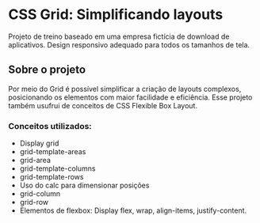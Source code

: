 # CSS Grid: Simplificando layouts
Projeto de treino baseado em uma empresa fictícia de download de aplicativos. Design responsivo adequado para todos os tamanhos de tela. 

## Sobre o projeto
Por meio do Grid é possível simplificar a criação de layouts complexos, posicionando os elementos com maior facilidade e eficiência. Esse projeto também usufrui de conceitos de CSS Flexible Box Layout.

### Conceitos utilizados:
* Display grid
* grid-template-areas
* grid-area
* grid-template-columns
* grid-template-rows
* Uso do calc para dimensionar posições
* grid-column
* grid-row
* Elementos de flexbox: Display flex, wrap, align-items, justify-content. 

